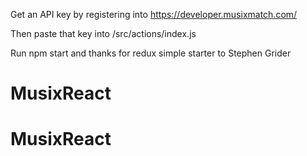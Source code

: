 Get an API key by registering into https://developer.musixmatch.com/

Then paste that key into /src/actions/index.js

Run npm start and thanks for redux simple starter to Stephen Grider 
# MusixReact
# MusixReact

